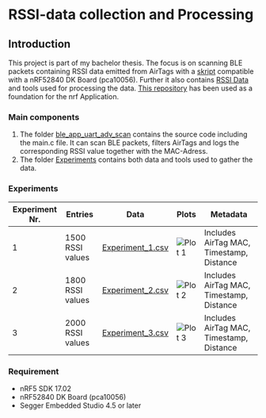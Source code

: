 # RSSI-data collection and Processing 

## Introduction

This project is part of my bachelor thesis. The focus is on scanning BLE packets containing RSSI data emitted from AirTags with a [skript](ble_app_uart_adv_scan/main.c) compatible with a nRF52840 DK Board (pca10056). Further it also contains [RSSI Data](Experiments/Results/Data_CSV) and tools used for processing the data.
[This repository](https://github.com/jimmywong2003/nrf5-ble-scan-filter-example) has been used as a foundation for the nrf Application.

### Main components 

1. The folder [ble_app_uart_adv_scan](ble_app_uart_adv_scan) contains the source code including the main.c file. It can scan BLE packets, filters AirTags and logs the corresponding RSSI value together with the MAC-Adress.
2. The folder [Experiments](Experiments) contains both data and tools used to gather the data. 

### Experiments

| Experiment Nr. | Entries             | Data                                      | Plots                | Metadata                                   |
|----------------|---------------------|-------------------------------------------|----------------------|--------------------------------------------|
| 1              | 1500 RSSI values     | [Experiment_1.csv](Experiments/Results/Data_CSV/Experiment_1.csv) | ![Plot 1](path_to_plot_1) | Includes AirTag MAC, Timestamp, Distance   |
| 2              | 1800 RSSI values     | [Experiment_2.csv](Experiments/Results/Data_CSV/Experiment_2.csv) | ![Plot 2](path_to_plot_2) | Includes AirTag MAC, Timestamp, Distance   |
| 3              | 2000 RSSI values     | [Experiment_3.csv](Experiments/Results/Data_CSV/Experiment_3.csv) | ![Plot 3](path_to_plot_3) | Includes AirTag MAC, Timestamp, Distance   |


       

### Requirement
* nRF5 SDK 17.02
* nRF52840 DK Board (pca10056)
* Segger Embedded Studio 4.5 or later
